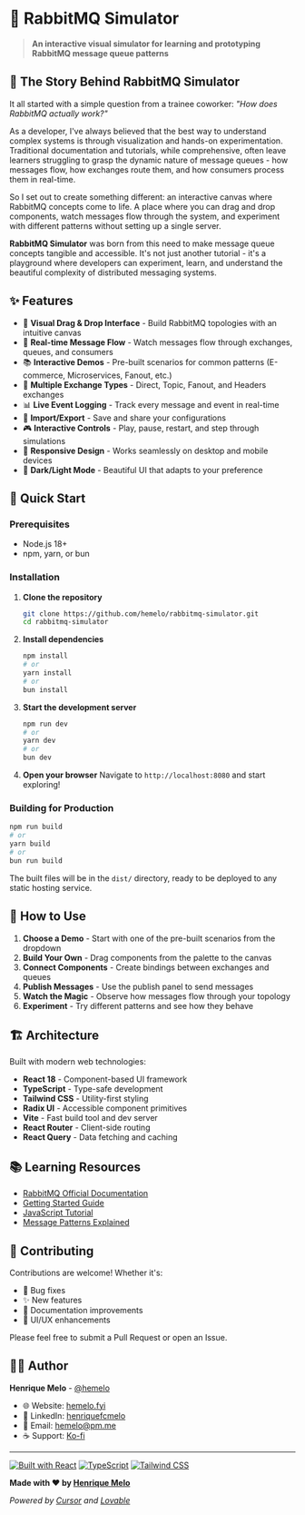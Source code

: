 # 🐰 RabbitMQ Simulator

> **An interactive visual simulator for learning and prototyping RabbitMQ message queue patterns**

## 📖 The Story Behind RabbitMQ Simulator

It all started with a simple question from a trainee coworker: *"How does RabbitMQ actually work?"* 

As a developer, I've always believed that the best way to understand complex systems is through visualization and hands-on experimentation. Traditional documentation and tutorials, while comprehensive, often leave learners struggling to grasp the dynamic nature of message queues - how messages flow, how exchanges route them, and how consumers process them in real-time.

So I set out to create something different: an interactive canvas where RabbitMQ concepts come to life. A place where you can drag and drop components, watch messages flow through the system, and experiment with different patterns without setting up a single server.

**RabbitMQ Simulator** was born from this need to make message queue concepts tangible and accessible. It's not just another tutorial - it's a playground where developers can experiment, learn, and understand the beautiful complexity of distributed messaging systems.

## ✨ Features

- 🎨 **Visual Drag & Drop Interface** - Build RabbitMQ topologies with an intuitive canvas
- 🔄 **Real-time Message Flow** - Watch messages flow through exchanges, queues, and consumers
- 📚 **Interactive Demos** - Pre-built scenarios for common patterns (E-commerce, Microservices, Fanout, etc.)
- 🎯 **Multiple Exchange Types** - Direct, Topic, Fanout, and Headers exchanges
- 📊 **Live Event Logging** - Track every message and event in real-time
- 💾 **Import/Export** - Save and share your configurations
- 🎮 **Interactive Controls** - Play, pause, restart, and step through simulations
- 📱 **Responsive Design** - Works seamlessly on desktop and mobile devices
- 🌙 **Dark/Light Mode** - Beautiful UI that adapts to your preference

## 🚀 Quick Start

### Prerequisites

- Node.js 18+ 
- npm, yarn, or bun

### Installation

1. **Clone the repository**
   ```bash
   git clone https://github.com/hemelo/rabbitmq-simulator.git
   cd rabbitmq-simulator
   ```

2. **Install dependencies**
   ```bash
   npm install
   # or
   yarn install
   # or
   bun install
   ```

3. **Start the development server**
   ```bash
   npm run dev
   # or
   yarn dev
   # or
   bun dev
   ```

4. **Open your browser**
   Navigate to `http://localhost:8080` and start exploring!

### Building for Production

```bash
npm run build
# or
yarn build
# or
bun run build
```

The built files will be in the `dist/` directory, ready to be deployed to any static hosting service.

## 🎯 How to Use

1. **Choose a Demo** - Start with one of the pre-built scenarios from the dropdown
2. **Build Your Own** - Drag components from the palette to the canvas
3. **Connect Components** - Create bindings between exchanges and queues
4. **Publish Messages** - Use the publish panel to send messages
5. **Watch the Magic** - Observe how messages flow through your topology
6. **Experiment** - Try different patterns and see how they behave

## 🏗️ Architecture

Built with modern web technologies:

- **React 18** - Component-based UI framework
- **TypeScript** - Type-safe development
- **Tailwind CSS** - Utility-first styling
- **Radix UI** - Accessible component primitives
- **Vite** - Fast build tool and dev server
- **React Router** - Client-side routing
- **React Query** - Data fetching and caching

## 📚 Learning Resources

- [RabbitMQ Official Documentation](https://www.rabbitmq.com/)
- [Getting Started Guide](https://www.rabbitmq.com/getstarted.html)
- [JavaScript Tutorial](https://www.rabbitmq.com/tutorials/tutorial-one-javascript.html)
- [Message Patterns Explained](https://www.rabbitmq.com/tutorials/amqp-concepts.html)

## 🤝 Contributing

Contributions are welcome! Whether it's:
- 🐛 Bug fixes
- ✨ New features
- 📖 Documentation improvements
- 🎨 UI/UX enhancements

Please feel free to submit a Pull Request or open an Issue.

## 👨‍💻 Author

**Henrique Melo** - [@hemelo](https://github.com/hemelo)

- 🌐 Website: [hemelo.fyi](https://hemelo.fyi)
- 💼 LinkedIn: [henriquefcmelo](https://linkedin.com/in/henriquefcmelo)
- 📧 Email: [hemelo@pm.me](mailto:hemelo@pm.me)
- ☕ Support: [Ko-fi](https://ko-fi.com/hemelodev)

---

[![Built with React](https://img.shields.io/badge/Built%20with-React-61dafb.svg)](https://reactjs.org/)
[![TypeScript](https://img.shields.io/badge/TypeScript-007ACC.svg)](https://www.typescriptlang.org/)
[![Tailwind CSS](https://img.shields.io/badge/Tailwind%20CSS-38B2AC.svg)](https://tailwindcss.com/)

**Made with ❤️ by [Henrique Melo](https://hemelo.fyi)**

*Powered by [Cursor](https://cursor.sh/) and [Lovable](https://lovable.dev/)*